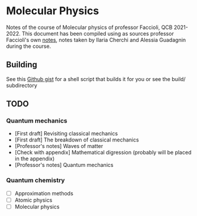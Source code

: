 # Molecular Physics
Notes of the course of Molecular physics of professor Faccioli, QCB 2021-2022.
This document has been compiled using as sources professor Faccioli's own [notes](https://pietrofaccioli.wixsite.com/physics/modern-physics), notes taken by Ilaria Cherchi and Alessia Guadagnin during the course.

## Building
See this [Github gist](https://gist.github.com/giacThePhantom/e080a777782754542d0e081835669085) for a shell script that builds it for you or see the build/ subdirectory

## TODO

### Quantum mechanics

  * [First draft] Revisiting classical mechanics
  * [First draft] The breakdown of classical mechanics
  * [Professor's notes] Waves of matter
  * [Check with appendix] Mathematical digression (probably will be placed in the appendix)
  * [Professor's notes] Quantum mechanics

### Quantum chemistry
 
 * [ ] Approximation methods
 * [ ] Atomic physics
 * [ ] Molecular physics
